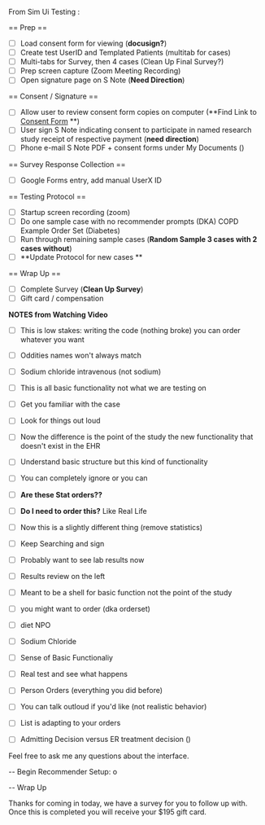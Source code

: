 From Sim Ui Testing :

== Prep ==
- [ ] Load consent form for viewing (**docusign?**) 
- [ ] Create test UserID and Templated Patients (multitab for cases) 
- [ ] Multi-tabs for Survey, then 4 cases (Clean Up Final Survey?)
- [ ] Prep screen capture (Zoom Meeting Recording)
- [ ] Open signature page on S Note (**Need Direction**)

== Consent / Signature ==

- [ ] Allow user to review consent form copies on computer (**Find Link to [Consent Form](https://stanfordmedicine.app.box.com/folder/5712396741) **)
- [ ] User sign S Note indicating consent to participate in named research study receipt of respective payment (**need direction**)
- [ ] Phone e-mail S Note PDF + consent forms under My Documents ()

== Survey Response Collection ==
- [ ] Google Forms entry, add manual UserX ID

== Testing Protocol ==
- [ ] Startup screen recording (zoom)
- [ ] Do one sample case with no recommender prompts (DKA)
COPD Example Order Set (Diabetes)
- [ ] Run through remaining sample cases (**Random Sample 3 cases with 2 cases without**) 
- [ ] **Update Protocol for new cases **

== Wrap Up ==
- [ ] Complete Survey (**Clean Up Survey**)
- [ ] Gift card / compensation

**NOTES from Watching Video** 

- [ ] This is low stakes: writing the code (nothing broke) you can order whatever you want 
- [ ] Oddities names won't always match 
- [ ] Sodium chloride intravenous (not sodium) 
- [ ] This is all basic functionality not what we are testing on 
- [ ] Get you familiar with the case 
- [ ] Look for things out loud 
- [ ] Now the difference is the point of the study the new functionality that doesn't exist in the EHR 
- [ ] Understand basic structure but this kind of functionality 
- [ ] You can completely ignore or you can 
- [ ] **Are these Stat orders??** 
- [ ] **Do I need to order this?** Like Real Life 
- [ ] Now this is a slightly different thing (remove statistics)
- [ ] Keep Searching and sign
- [ ] Probably want to see lab results now 
- [ ] Results review on the left 
- [ ] Meant to be a shell for basic function not the point of the study 
- [ ] you might want to order (dka orderset) 
- [ ] diet NPO 
- [ ] Sodium Chloride 
- [ ] Sense of Basic Functionaliy
- [ ] Real test and see what happens 
- [ ] Person Orders (everything you did before) 
- [ ] You can talk outloud if you'd like (not realistic behavior) 
- [ ] List is adapting to your orders 
- [ ] Admitting Decision versus ER treatment decision ()

  
Feel free to ask me any questions about the interface. 

-- Begin Recommender Setup: o

-- Wrap Up 

Thanks for coming in today, we have a survey for you to follow up with. Once this is completed you will receive your $195 gift card. 


